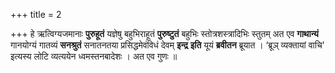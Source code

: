 +++
title = 2

+++
हे ऋत्विग्यजमानाः **पुरुहूतं** यज्ञेषु बहुभिराहूतं **पुरुष्टुतं** बहुभिः स्तोत्रशस्त्रादिभिः स्तुतम् अत एव **गाथान्यं** गानयोग्यं गातव्यं **सनश्रुतं** सनातनतया प्रसिद्धमेवंविधं देवम् **इन्द्र** **इति** यूयं **ब्रवीतन** ब्रूयात । ‘ब्रूञ् व्यक्तायां वाचि' इत्यस्य लोटि व्यत्ययेन ध्वमस्तनबादेशः । अत एव गुणः ॥